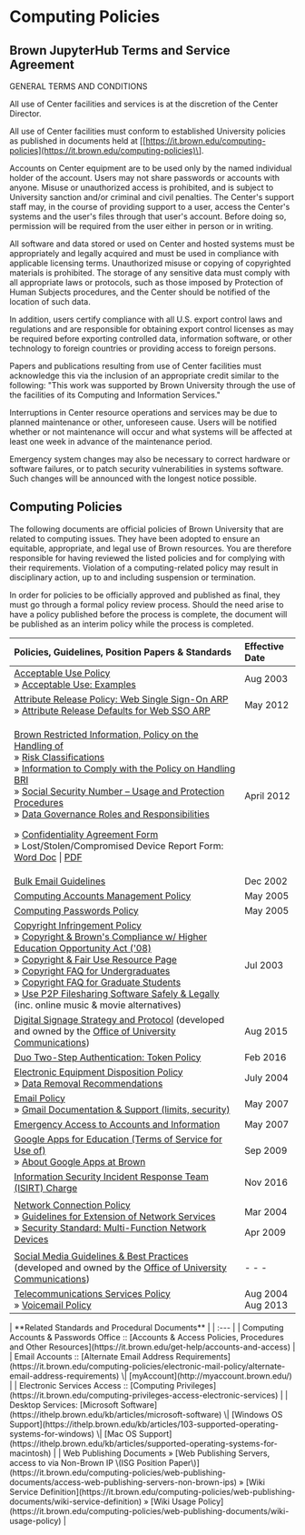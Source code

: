 # Computing Policies

## Brown JupyterHub Terms and Service Agreement

GENERAL TERMS AND CONDITIONS

All use of Center facilities and services is at the discretion of the Center Director.

All use of Center facilities must conform to established University policies as published in documents held at \[[https://it.brown.edu/computing-policies](https://it.brown.edu/computing-policies)\].

Accounts on Center equipment are to be used only by the named individual holder of the account. Users may not share passwords or accounts with anyone. Misuse or unauthorized access is prohibited, and is subject to University sanction and/or criminal and civil penalties. The Center's support staff may, in the course of providing support to a user, access the Center's systems and the user's files through that user's account. Before doing so, permission will be required from the user either in person or in writing.

All software and data stored or used on Center and hosted systems must be appropriately and legally acquired and must be used in compliance with applicable licensing terms. Unauthorized misuse or copying of copyrighted materials is prohibited. The storage of any sensitive data must comply with all appropriate laws or protocols, such as those imposed by Protection of Human Subjects procedures, and the Center should be notified of the location of such data.

In addition, users certify compliance with all U.S. export control laws and regulations and are responsible for obtaining export control licenses as may be required before exporting controlled data, information software, or other technology to foreign countries or providing access to foreign persons.

Papers and publications resulting from use of Center facilities must acknowledge this via the inclusion of an appropriate credit similar to the following: "This work was supported by Brown University through the use of the facilities of its Computing and Information Services." 

Interruptions in Center resource operations and services may be due to planned maintenance or other, unforeseen cause. Users will be notified whether or not maintenance will occur and what systems will be affected at least one week in advance of the maintenance period.

Emergency system changes may also be necessary to correct hardware or software failures, or to patch security vulnerabilities in systems software. Such changes will be announced with the longest notice possible.

## Computing Policies

The following documents are official policies of Brown University that are related to computing issues. They have been adopted to ensure an equitable, appropriate, and legal use of Brown resources. You are therefore responsible for having reviewed the listed policies and for complying with their requirements. Violation of a computing-related policy may result in disciplinary action, up to and including suspension or termination.

In order for policies to be officially approved and published as final, they must go through a formal policy review process. Should the need arise to have a policy published before the process is complete, the document will be published as an interim policy while the process is completed.

<table>
  <thead>
    <tr>
      <th style="text-align:left"><b>Policies, Guidelines, Position Papers &amp; Standards</b>
      </th>
      <th style="text-align:left"><b>Effective Date</b>
      </th>
    </tr>
  </thead>
  <tbody>
    <tr>
      <td style="text-align:left"><a href="https://it.brown.edu/computing-policies/acceptable-use-policy">Acceptable Use Policy</a>
        <br
        />&#xBB; <a href="https://it.brown.edu/computing-policies/acceptable-use-policy/acceptable-use-examples">Acceptable Use: Examples</a>
      </td>
      <td style="text-align:left">Aug 2003</td>
    </tr>
    <tr>
      <td style="text-align:left"><a href="https://it.brown.edu/computing-policies/attribute-release-policy-web-single-sign-sso">Attribute Release Policy: Web Single Sign-On ARP</a>
        <br
        />&#xBB; <a href="https://it.brown.edu/computing-policies/attribute-release-policy-web-single-sign-sso/attribute-release-defaults-web-sso">Attribute Release Defaults for Web SSO ARP</a>
      </td>
      <td style="text-align:left">May 2012</td>
    </tr>
    <tr>
      <td style="text-align:left">
        <p><a href="https://it.brown.edu/computing-policies/policy-handling-brown-restricted-information">Brown Restricted Information, Policy on the Handling of</a> 
          <br
          />&#xBB; <a href="https://it.brown.edu/risk-classifications">Risk Classifications</a>
          <br
          />&#xBB; <a href="https://it.brown.edu/computing-policies/policy-handling-brown-restricted-information/information-comply-policy-handling">Information to Comply with the Policy on Handling BRI</a>
          <br
          />&#xBB; <a href="https://it.brown.edu/computing-policies/policy-handling-brown-restricted-information/social-security-number-%E2%80%93-usage-and">Social Security Number &#x2013; Usage and Protection Procedures</a>
          <br
          />&#xBB; <a href="https://www.brown.edu/about/administration/data-governance/data-governance-roles">Data Governance Roles and Responsibilities</a>
        </p>
        <p>&#xBB; <a href="https://it.brown.edu/sites/it/files/uploads/ConfidentialityAgreement_3.doc">Confidentiality Agreement Form</a>
          <br
          />&#xBB; Lost/Stolen/Compromised Device Report Form: <a href="https://it.brown.edu/sites/it/files/uploads/Lost-Stolen-Compromised-Devices_Form_1.docx">Word Doc</a> |
          <a
          href="https://it.brown.edu/sites/it/files/uploads/Lost-Stolen-Compromised-Devices_Form_1.pdf">PDF</a>
        </p>
      </td>
      <td style="text-align:left">April 2012</td>
    </tr>
    <tr>
      <td style="text-align:left"><a href="https://it.brown.edu/computing-policies/bulk-email-guidelines">Bulk Email Guidelines</a>
      </td>
      <td style="text-align:left">Dec 2002</td>
    </tr>
    <tr>
      <td style="text-align:left"><a href="https://it.brown.edu/computing-policies/computing-accounts-management-policy">Computing Accounts Management Policy</a>
      </td>
      <td style="text-align:left">May 2005</td>
    </tr>
    <tr>
      <td style="text-align:left"><a href="https://it.brown.edu/computing-policies/computing-passwords-policy">Computing Passwords Policy</a>
      </td>
      <td style="text-align:left">May 2005</td>
    </tr>
    <tr>
      <td style="text-align:left"><a href="https://it.brown.edu/computing-policies/copyright-infringement-policy">Copyright Infringement Policy</a>
        <br
        />&#xBB; <a href="https://it.brown.edu/computing-policies/copyright-infringement-policy/browns-higher-education-opportunity-act-compliance">Copyright &amp; Brown&apos;s Compliance w/ Higher Education Opportunity Act (&apos;08)</a>
        <br
        />&#xBB; <a href="http://www.brown.edu/Administration/Copyright/">Copyright &amp; Fair Use Resource Page</a>
        <br
        />&#xBB; <a href="https://it.brown.edu/sites/it/files/Copyright_FAQ_Undergraduates.pdf">Copyright FAQ for Undergraduates</a>
        <br
        />&#xBB; <a href="https://it.brown.edu/sites/it/files/Copyright_FAQ_GraduateStudents.pdf">Copyright FAQ for Graduate Students</a>
        <br
        />&#xBB; <a href="http://www.brown.edu/information-technology/knowledge-base/article/1292">Use P2P Filesharing Software Safely &amp; Legally</a> (inc.
        online music &amp; movie alternatives)</td>
      <td style="text-align:left">Jul 2003</td>
    </tr>
    <tr>
      <td style="text-align:left"><a href="https://it.brown.edu/computing-policies/digital-signage-strategy-and-protocol">Digital Signage Strategy and Protocol</a> (developed
        and owned by the <a href="http://www.brown.edu/about/administration/communications/">Office of University Communications</a>)</td>
      <td
      style="text-align:left">Aug 2015</td>
    </tr>
    <tr>
      <td style="text-align:left"><a href="https://it.brown.edu/computing-policies/duo-two-step-authentication-token-policy">Duo Two-Step Authentication: Token Policy</a> 
      </td>
      <td style="text-align:left">Feb 2016</td>
    </tr>
    <tr>
      <td style="text-align:left"><a href="https://it.brown.edu/computing-policies/electronic-equipment-disposition-policy">Electronic Equipment Disposition Policy</a>
        <br
        />&#xBB; <a href="https://it.brown.edu/computing-policies/electronic-equipment-disposition-policy/data-removal-recommendations">Data Removal Recommendations</a>
      </td>
      <td style="text-align:left">July 2004</td>
    </tr>
    <tr>
      <td style="text-align:left"><a href="https://it.brown.edu/computing-policies/electronic-mail-policy">Email Policy</a>
        <br
        />&#xBB; <a href="http://support.google.com/a/bin/topic.py?hl=en&amp;topic=9202&amp;parent=&amp;ctx=topic">Gmail Documentation &amp; Support (limits, security)</a>
      </td>
      <td style="text-align:left">May 2007</td>
    </tr>
    <tr>
      <td style="text-align:left"><a href="https://it.brown.edu/computing-policies/emergency-access-accounts-and-information">Emergency Access to Accounts and Information</a>
      </td>
      <td style="text-align:left">May 2007</td>
    </tr>
    <tr>
      <td style="text-align:left"><a href="https://it.brown.edu/computing-policies/google-apps-education-terms-service-use">Google Apps for Education (Terms of Service for Use of)</a>
        <br
        />&#xBB; <a href="https://ithelp.brown.edu/kb/articles/398-learn-more-about-google-apps-at-brown">About Google Apps at Brown</a>
      </td>
      <td style="text-align:left">Sep 2009</td>
    </tr>
    <tr>
      <td style="text-align:left"><a href="https://it.brown.edu/information-security-incident-response-team-isirt">Information Security Incident Response Team (ISIRT) Charge</a>
      </td>
      <td style="text-align:left">Nov 2016</td>
    </tr>
    <tr>
      <td style="text-align:left"><a href="https://it.brown.edu/computing-policies/network-connection-policy">Network Connection Policy</a>
        <br
        />&#xBB; <a href="https://it.brown.edu/computing-policies/network-connection-policy/guidelines-extension-network-services">Guidelines for Extension of Network Services</a>
        <br
        />&#xBB; <a href="https://it.brown.edu/security-standard-multi-function-network-devices">Security Standard: Multi-Function Network Devices</a>
      </td>
      <td style="text-align:left">
        <p>Mar 2004</p>
        <p>Apr 2009</p>
      </td>
    </tr>
    <tr>
      <td style="text-align:left"><a href="https://www.brown.edu/about/administration/communications/guidelines-best-practices">Social Media Guidelines &amp; Best Practices</a> (developed
        and owned by the <a href="http://www.brown.edu/about/administration/communications/">Office of University Communications</a>)</td>
      <td
      style="text-align:left">- - -</td>
    </tr>
    <tr>
      <td style="text-align:left"><a href="https://it.brown.edu/computing-policies/telecommunications-services-policy">Telecommunications Services Policy</a>
        <br
        />&#xBB; <a href="https://it.brown.edu/computing-policies/telecommunications-services-policy/voicemail-policy">Voicemail Policy</a>
      </td>
      <td style="text-align:left">Aug 2004
        <br />Aug 2013</td>
    </tr>
  </tbody>
</table>| **Related Standards and Procedural Documents** |
| :--- |
| Computing Accounts & Passwords Office :: [Accounts & Access Policies, Procedures and Other Resources](https://it.brown.edu/get-help/accounts-and-access) |
| Email Accounts :: [Alternate Email Address Requirements](https://it.brown.edu/computing-policies/electronic-mail-policy/alternate-email-address-requirements) \| [myAccount](http://myaccount.brown.edu/) |
| Electronic Services Access :: [Computing Privileges](https://it.brown.edu/computing-privileges-access-electronic-services) |
| Desktop Services: [Microsoft Software](https://ithelp.brown.edu/kb/articles/microsoft-software) \| [Windows OS Support](https://ithelp.brown.edu/kb/articles/103-supported-operating-systems-for-windows) \| [Mac OS Support](https://ithelp.brown.edu/kb/articles/supported-operating-systems-for-macintosh) |
| Web Publishing Documents    » [Web Publishing Servers, access to via Non-Brown IP \(ISG Position Paper\)](https://it.brown.edu/computing-policies/web-publishing-documents/access-web-publishing-servers-non-brown-ips)    » [Wiki Service Definition](https://it.brown.edu/computing-policies/web-publishing-documents/wiki-service-definition)    » [Wiki Usage Policy](https://it.brown.edu/computing-policies/web-publishing-documents/wiki-usage-policy) |

